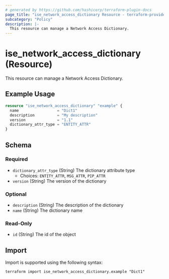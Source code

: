 ```yaml
---
# generated by https://github.com/hashicorp/terraform-plugin-docs
page_title: "ise_network_access_dictionary Resource - terraform-provider-ise"
subcategory: "Policy"
description: |-
  This resource can manage a Network Access Dictionary.
---
```


# ise_network_access_dictionary (Resource)

This resource can manage a Network Access Dictionary.

## Example Usage

```terraform
resource "ise_network_access_dictionary" "example" {
  name                 = "Dict1"
  description          = "My description"
  version              = "1.1"
  dictionary_attr_type = "ENTITY_ATTR"
}
```

<!-- schema generated by tfplugindocs -->
## Schema

### Required

- `dictionary_attr_type` (String) The dictionary attribute type
  - Choices: `ENTITY_ATTR`, `MSG_ATTR`, `PIP_ATTR`
- `version` (String) The version of the dictionary

### Optional

- `description` (String) The description of the dictionary
- `name` (String) The dictionary name

### Read-Only

- `id` (String) The id of the object

## Import

Import is supported using the following syntax:

```shell
terraform import ise_network_access_dictionary.example "Dict1"
```

